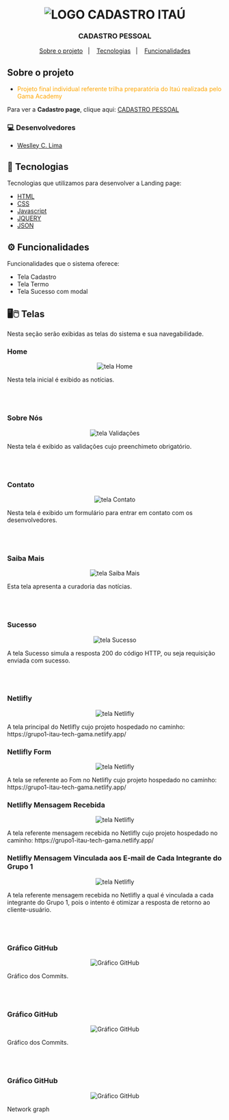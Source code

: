 <h1 align="center">
<img src="https://cadastro-itau-gama.netlify.app/images/logotyperedimensionada.png " title="LOGO CADASTRO ITAÚ" />
</h1>

<h3 align="center">
 CADASTRO PESSOAL
</h3>

<p align="center">
  <a href="#-sobre-o-projeto">Sobre o projeto</a>&nbsp;&nbsp;&nbsp;|&nbsp;&nbsp;&nbsp;
  <a href="#-tecnologias">Tecnologias</a>&nbsp;&nbsp;&nbsp;|&nbsp;&nbsp;&nbsp;
  <a href="#-funcionalidades">Funcionalidades</a>
</p>

## Sobre o projeto

- <p style="color: orange;">Projeto final individual referente trilha preparatória do Itaú realizada pelo Gama Academy</p>

Para ver a **Cadastro page**, clique aqui: [CADASTRO PESSOAL](https://cadastro-itau-gama.netlify.app/)</br>

### 💻 Desenvolvedores
- [Weslley C. Lima](https://github.com/WCL79)

## 🚀 Tecnologias 

Tecnologias que utilizamos para desenvolver a Landing page:

- [HTML](https://www.w3schools.com/html/)
- [CSS](https://www.w3schools.com/css/)
- [Javascript](https://www.w3schools.com/js/)
- [JQUERY](https://www.w3schools.com/jquery/default.asp)
- [JSON](https://www.w3schools.com/js/js_json_intro.asp)


## ⚙️ Funcionalidades

Funcionalidades que o sistema oferece:
- Tela Cadastro
- Tela Termo
- Tela Sucesso com modal

## 🖥️🖱️ Telas 

Nesta seção serão exibidas as telas do sistema e sua navegabilidade.

### Home
<p align="center">
<img src="https://cadastro-itau-gama.netlify.app/images/cadastro.JPG" title="tela Home" />
</p>
Nesta tela inicial é exibido as notícias.

<br/><br/>
### Sobre Nós

<p align="center">
<img src="https://cadastro-itau-gama.netlify.app/images/validacaoCampos.JPG" title="tela Validações" />
</p>
Nesta tela é exibido as validações cujo preenchimeto obrigatório. 

<br/><br/>
### Contato

<p align="center">
<img src="https://cadastro-itau-gama.netlify.app/images/validacaoCampo.JPG" title="tela Contato" />
</p>
Nesta tela é exibido um formulário para entrar em contato com os desenvolvedores.

<br/><br/>
### Saiba Mais

<p align="center">
<img src="https://grupo1-itau-tech-gama.netlify.app/image/telas/saibamais.png" title="tela Saiba Mais" />
</p>
Esta tela apresenta a curadoria das notícias.

<br/><br/>
### Sucesso

<p align="center">
<img src="https://grupo1-itau-tech-gama.netlify.app/image/telas/sucesso.png" title="tela Sucesso" />
</p>
A tela Sucesso simula a resposta 200 do código HTTP, ou seja requisição enviada com sucesso.

<br/><br/>

### Netlifly

<p align="center">
<img src="https://grupo1-itau-tech-gama.netlify.app/image/telas/netlifly.JPG" title="tela Netlifly" />
</p>
A tela principal do Netlifly cujo projeto hospedado no caminho: https://grupo1-itau-tech-gama.netlify.app/

### Netlifly Form
<p align="center">
<img src="https://grupo1-itau-tech-gama.netlify.app/image/telas/netliflyform.JPG" title="tela Netlifly" />
</p>
A tela se referente ao Fom no Netlifly cujo projeto hospedado no caminho: https://grupo1-itau-tech-gama.netlify.app/



### Netlifly Mensagem Recebida

<p align="center">
<img src="https://grupo1-itau-tech-gama.netlify.app/image/telas/netliflyformmensagem.JPG" title="tela Netlifly" />
</p>
A tela referente mensagem recebida no Netlifly cujo projeto hospedado no caminho: https://grupo1-itau-tech-gama.netlify.app/

### Netlifly Mensagem Vinculada aos E-mail de Cada Integrante do Grupo 1
<p align="center">
<img src="https://grupo1-itau-tech-gama.netlify.app/image/telas/mensagemvinculadaaosemaildosintegrantegrupo.JPG" title="tela Netlifly" />
</p>
A tela referente mensagem recebida no Netlifly a qual é vinculada a cada integrante do Grupo 1, pois o intento é otimizar a resposta de retorno ao cliente-usuário.

<br/><br/>
### Gráfico GitHub

<p align="center">
<img src="https://grupo1-itau-tech-gama.netlify.app/image/telas/githubgrafico.png" title="Gráfico GitHub" />
</p>
Gráfico dos Commits. 

<br/><br/>
### Gráfico GitHub

<p align="center">
<img src="https://grupo1-itau-tech-gama.netlify.app/image/telas/githubgrafico1.png" title="Gráfico GitHub" />
</p>
Gráfico dos Commits. 

<br/><br/>
### Gráfico GitHub

<p align="center">
<img src="https://grupo1-itau-tech-gama.netlify.app/image/telas/githubgrafico2.png" title="Gráfico GitHub" />
</p>
Network graph
